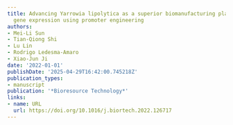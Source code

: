```yaml
---
title: Advancing Yarrowia lipolytica as a superior biomanufacturing platform by tuning
  gene expression using promoter engineering
authors:
- Mei-Li Sun
- Tian‐Qiong Shi
- Lu Lin
- Rodrigo Ledesma‐Amaro
- Xiao‐Jun Ji
date: '2022-01-01'
publishDate: '2025-04-29T16:42:00.745218Z'
publication_types:
- manuscript
publication: '*Bioresource Technology*'
links:
- name: URL
  url: https://doi.org/10.1016/j.biortech.2022.126717
---
```

